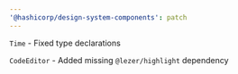 ```yaml
---
'@hashicorp/design-system-components': patch
---
```


`Time` - Fixed type declarations

`CodeEditor` - Added missing `@lezer/highlight` dependency
